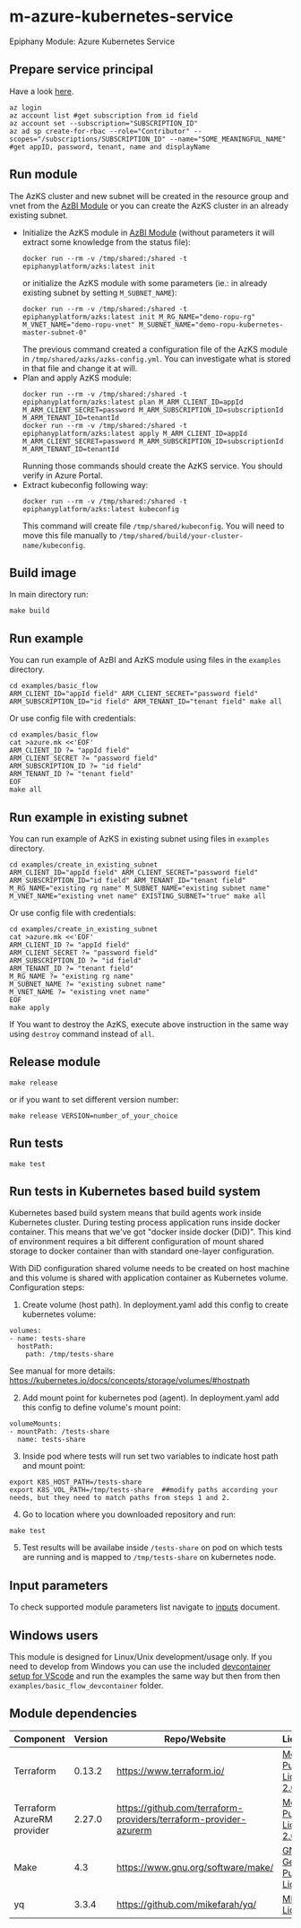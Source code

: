 # m-azure-kubernetes-service

Epiphany Module: Azure Kubernetes Service

## Prepare service principal

Have a look [here](https://www.terraform.io/docs/providers/azurerm/guides/service_principal_client_secret.html).

```shell
az login
az account list #get subscription from id field
az account set --subscription="SUBSCRIPTION_ID"
az ad sp create-for-rbac --role="Contributor" --scopes="/subscriptions/SUBSCRIPTION_ID" --name="SOME_MEANINGFUL_NAME" #get appID, password, tenant, name and displayName
```

## Run module

The AzKS cluster and new subnet will be created in the resource group and vnet from the [AzBI Module](https://github.com/epiphany-platform/m-azure-basic-infrastructure) or you can create the AzKS cluster in an already existing subnet.

* Initialize the AzKS module in [AzBI Module](https://github.com/epiphany-platform/m-azure-basic-infrastructure) (without parameters it will extract some knowledge from the status file):
  ```shell
  docker run --rm -v /tmp/shared:/shared -t epiphanyplatform/azks:latest init
  ```
  or initialize the AzKS module with some parameters (ie.: in already existing subnet by setting `M_SUBNET_NAME`):
  ```shell
  docker run --rm -v /tmp/shared:/shared -t epiphanyplatform/azks:latest init M_RG_NAME="demo-ropu-rg" M_VNET_NAME="demo-ropu-vnet" M_SUBNET_NAME="demo-ropu-kubernetes-master-subnet-0"
  ```
  The previous command created a configuration file of the AzKS module in `/tmp/shared/azks/azks-config.yml`. You can investigate what is stored in that file and change it at will.
* Plan and apply AzKS module:
  ```shell
  docker run --rm -v /tmp/shared:/shared -t epiphanyplatform/azks:latest plan M_ARM_CLIENT_ID=appId M_ARM_CLIENT_SECRET=password M_ARM_SUBSCRIPTION_ID=subscriptionId M_ARM_TENANT_ID=tenantId
  docker run --rm -v /tmp/shared:/shared -t epiphanyplatform/azks:latest apply M_ARM_CLIENT_ID=appId M_ARM_CLIENT_SECRET=password M_ARM_SUBSCRIPTION_ID=subscriptionId M_ARM_TENANT_ID=tenantId
  ```
  Running those commands should create the AzKS service. You should verify in Azure Portal.
* Extract kubeconfig following way:
  ```shell
  docker run --rm -v /tmp/shared:/shared -t epiphanyplatform/azks:latest kubeconfig
  ```
  This command will create file `/tmp/shared/kubeconfig`. You will need to move this file manually to `/tmp/shared/build/your-cluster-name/kubeconfig`.

## Build image

In main directory run:

```shell
make build
```

## Run example

You can run example of AzBI and AzKS module using files in the `examples` directory.

```shell
cd examples/basic_flow
ARM_CLIENT_ID="appId field" ARM_CLIENT_SECRET="password field" ARM_SUBSCRIPTION_ID="id field" ARM_TENANT_ID="tenant field" make all
```

Or use config file with credentials:

```shell
cd examples/basic_flow
cat >azure.mk <<'EOF'
ARM_CLIENT_ID ?= "appId field"
ARM_CLIENT_SECRET ?= "password field"
ARM_SUBSCRIPTION_ID ?= "id field"
ARM_TENANT_ID ?= "tenant field"
EOF
make all
```

## Run example in existing subnet

You can run example of AzKS in existing subnet using files in `examples` directory.

```shell
cd examples/create_in_existing_subnet
ARM_CLIENT_ID="appId field" ARM_CLIENT_SECRET="password field" ARM_SUBSCRIPTION_ID="id field" ARM_TENANT_ID="tenant field" M_RG_NAME="existing rg name" M_SUBNET_NAME="existing subnet name" M_VNET_NAME="existing vnet name" EXISTING_SUBNET="true" make all
```

Or use config file with credentials:

```shell
cd examples/create_in_existing_subnet
cat >azure.mk <<'EOF'
ARM_CLIENT_ID ?= "appId field"
ARM_CLIENT_SECRET ?= "password field"
ARM_SUBSCRIPTION_ID ?= "id field"
ARM_TENANT_ID ?= "tenant field"
M_RG_NAME ?= "existing rg name"
M_SUBNET_NAME ?= "existing subnet name"
M_VNET_NAME ?= "existing vnet name"
EOF
make apply
```

If You want to destroy the AzKS, execute above instruction in the same way using `destroy` command instead of `all`.

## Release module

```shell
make release
```

or if you want to set different version number:

```shell
make release VERSION=number_of_your_choice
```

## Run tests

```
make test
```

## Run tests in Kubernetes based build system

Kubernetes based build system means that build agents work inside Kubernetes cluster. During testing process application runs inside docker container. This means that we've got "docker inside docker (DiD)". This kind of environment requires a bit different configuration of mount shared storage to docker container than with standard one-layer configuration.

With DiD configuration shared volume needs to be created on host machine and this volume is shared with application container as Kubernetes volume.
Configuration steps:

1.  Create volume  (host path). In deployment.yaml add this config to create kubernetes volume:

```
volumes:
- name: tests-share
  hostPath:
    path: /tmp/tests-share
```

See manual for more details: https://kubernetes.io/docs/concepts/storage/volumes/#hostpath

2. Add mount point for kubernetes pod (agent). In deployment.yaml add this config to define volume's mount point:

```
volumeMounts:
- mountPath: /tests-share
  name: tests-share
```

3. Inside pod where tests will run set two variables to indicate host path and mount point:

```
export K8S_HOST_PATH=/tests-share
export K8S_VOL_PATH=/tmp/tests-share  ##modify paths according your needs, but they need to match paths from steps 1 and 2.
```

4. Go to location where you downloaded repository and run:

```
make test
```

5. Test results will be availabe inside ```/tests-share``` on pod on which tests are running and is mapped to ```/tmp/tests-share``` on kubernetes node.

## Input parameters

To check supported module parameters list navigate to [inputs](docs/INPUTS.adoc) document.

## Windows users

This module is designed for Linux/Unix development/usage only. If you need to develop from Windows you can use the included [devcontainer setup for VScode](https://code.visualstudio.com/docs/remote/containers-tutorial) and run the examples the same way but then from then ```examples/basic_flow_devcontainer``` folder.

## Module dependencies

| Component                 | Version | Repo/Website                                          | License                                                           |
| ------------------------- | ------- | ----------------------------------------------------- | ----------------------------------------------------------------- |
| Terraform                 | 0.13.2  | https://www.terraform.io/                             | [Mozilla Public License 2.0](https://github.com/hashicorp/terraform/blob/master/LICENSE) |
| Terraform AzureRM provider | 2.27.0 | https://github.com/terraform-providers/terraform-provider-azurerm | [Mozilla Public License 2.0](https://github.com/terraform-providers/terraform-provider-azurerm/blob/master/LICENSE) |
| Make                      | 4.3     | https://www.gnu.org/software/make/                    | [ GNU General Public License](https://www.gnu.org/licenses/gpl-3.0.html) |
| yq                        | 3.3.4   | https://github.com/mikefarah/yq/                      | [ MIT License](https://github.com/mikefarah/yq/blob/master/LICENSE) |
